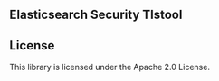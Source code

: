 ## Elasticsearch Security Tlstool



## License

This library is licensed under the Apache 2.0 License. 
